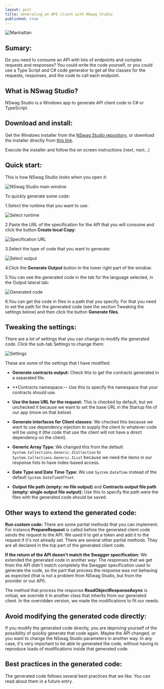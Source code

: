 ```yaml
---
layout: post
title: Generating an API client with NSwag Studio
published: true
---
```


![Manhattan]({{site.baseurl}}/images/2020-02-15-Generating-an-API-client-with-NSwag-Studio/Manhattan.jpg)



## Sumary:

Do you need to consume an API with lots of endpoints and complex requests and responses? You could write the code yourself, or you could use a Type Script and C# code generator to get all the classes for the requests, responses, and the code to call each endpoint.

<!--more-->

## What is NSwag Studio?

NSwag Studio is a Windows app to generate API client code in C# or TypeScript.

## Download and install:

Get the Windows installer from the [NSwag Studio repository](https://github.com/RicoSuter/NSwag/wiki/NSwagStudio), or download the installer directly from [this link](http://rsuter.com/Projects/NSwagStudio/installer.php).

Execute the installer and follow the on screen instructions (next, next…)

## Quick start:

This is how NSwag Studio looks when you open it:

![NSwag Studio main window]({{site.baseurl}}/images/2020-02-15-Generating-an-API-client-with-NSwag-Studio/NSwagStudioWindow.png)

To quickly generate some code:

1.Select the runtime that you want to use:

![Select runtime]({{site.baseurl}}/images/2020-02-15-Generating-an-API-client-with-NSwag-Studio/SelectRuntime.png)

2.Paste the URL of the specification for the API that you will consume and click the button **Create local Copy**:

![Specification URL]({{site.baseurl}}/images/2020-02-15-Generating-an-API-client-with-NSwag-Studio/SpecificationUrl.png)

3.Select the type of code that you want to generate:

![Select output]({{site.baseurl}}/images/2020-02-15-Generating-an-API-client-with-NSwag-Studio/SelectOutput.png)

4.Click the **Generate Output** button in the lower right part of the window.

5.You can see the generated code in the tab for the language selected, in the Output lateral tab:

![Generated code]({{site.baseurl}}/images/2020-02-15-Generating-an-API-client-with-NSwag-Studio/GeneratedCode.png)
 
6.You can get the code in files in a path that you specify. For that you need to set the path for the generated code (see the section Tweaking the settings below) and then click the button **Generate files**.

## Tweaking the settings:

There are a lot of settings that you can change to modify the generated code. Click the sub-tab Settings to change them:

![Settings]({{site.baseurl}}/images/2020-02-15-Generating-an-API-client-with-NSwag-Studio/Settings.png)

These are some of the settings that I have modified:

- **Generate contracts output:** Check this to get the contracts generated in a separated file.

- **Contracts namespace:-- Use this to specify the namespace that your contracts should use.

- **Use the base URL for the request:** This is checked by default, but we unchecked it because we want to set the base URL in the Startup file of our app (more on that below)

- **Generate interfaces for Client classes:** We checked this because we want to use dependency injection to supply the client to whatever code will be using it (the code that use the client will not have a direct dependency on the client).

- **Generic Array Type:** We changed this from the default `System.Collections.Generic.ICollection` to `System.Collections.Generic.IList` because we need the items in our response lists to have index-based access.

- **Date Type and Date Time Type:** We use `System.DateTime` instead of the default `System.DateTimeOffset`.

- **Output file path (empty: no file output)** and **Contracts output file path (empty: single output file output):** Use this to specify the path were the files with the generated code should be saved.

## Other ways to extend the generated code:

**Run custom code:** There are some partial methods that you can implement. For instance **PrepareRequest** is called before the generated client code sends the request to the API. We used it to get a token and add it to the request if it's not already set. There are several other partial methods. They are all declared in the top part of the  generated client code. 

**If the return of the API doesn't match the Swagger specification:** We extended the generated code in another way: The responses that we get from the API didn't match completely the Swagger specification used to generate the code, so the part that process the response was not behaving as expected (that is not a problem from NSwag Studio, but from the provider or our API).

The method that process the response **ReadObjectResponseAsync** is virtual, we override it in another class that inherits from our generated client. In the overridden version, we made the modifications to fit our needs.

## Avoid modifying the generated code directly:

If you modify the generated code directly, you are depriving yourself of the possibility of quickly generate that code again. Maybe the API changed, or you want to change the NSwag Studio parameters in another way. In any case, it's very important to be able to generated the code, without having to reproduce loads of modifications inside that generated code.

## Best practices in the generated code:

The generated code follows several best practices that we like. You can read about them in a future entry.



